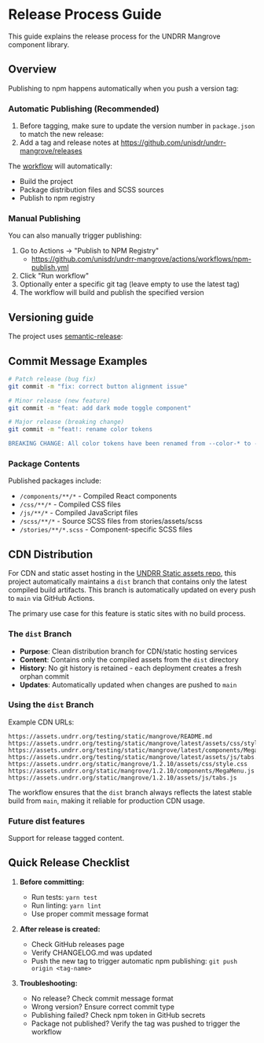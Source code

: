 # Release Process Guide

This guide explains the release process for the UNDRR Mangrove component library.

## Overview

Publishing to npm happens automatically when you push a version tag:

### Automatic Publishing (Recommended)

1. Before tagging, make sure to update the version number in `package.json` to match the new release:
2. Add a tag and release notes at <https://github.com/unisdr/undrr-mangrove/releases>

The [workflow](https://github.com/unisdr/undrr-mangrove/blob/main/.github/workflows/npm-publish.yml) will automatically:

- Build the project
- Package distribution files and SCSS sources
- Publish to npm registry

### Manual Publishing

You can also manually trigger publishing:

1. Go to Actions → "Publish to NPM Registry"
    - <https://github.com/unisdr/undrr-mangrove/actions/workflows/npm-publish.yml>
2. Click "Run workflow"
3. Optionally enter a specific git tag (leave empty to use the latest tag)
4. The workflow will build and publish the specified version

## Versioning guide

The project uses [semantic-release](https://semantic-release.gitbook.io/):

## Commit Message Examples

```bash
# Patch release (bug fix)
git commit -m "fix: correct button alignment issue"

# Minor release (new feature)
git commit -m "feat: add dark mode toggle component"

# Major release (breaking change)
git commit -m "feat!: rename color tokens

BREAKING CHANGE: All color tokens have been renamed from --color-* to --mg-color-*"
```

### Package Contents

Published packages include:

- `/components/**/*` - Compiled React components
- `/css/**/*` - Compiled CSS files
- `/js/**/*` - Compiled JavaScript files
- `/scss/**/*` - Source SCSS files from stories/assets/scss
- `/stories/**/*.scss` - Component-specific SCSS files

## CDN Distribution

For CDN and static asset hosting in the [UNDRR Static assets repo](https://gitlab.com/undrr/common/shared-web-assets/), this project automatically maintains a `dist` branch that contains only the latest compiled build artifacts. This branch is automatically updated on every push to `main` via GitHub Actions.

The primary use case for this feature is static sites with no build process.

### The `dist` Branch

- **Purpose**: Clean distribution branch for CDN/static hosting services
- **Content**: Contains only the compiled assets from the `dist` directory
- **History**: No git history is retained - each deployment creates a fresh orphan commit
- **Updates**: Automatically updated when changes are pushed to `main`

### Using the `dist` Branch

Example CDN URLs:

```
https://assets.undrr.org/testing/static/mangrove/README.md
https://assets.undrr.org/testing/static/mangrove/latest/assets/css/style.css
https://assets.undrr.org/testing/static/mangrove/latest/components/MegaMenu.js
https://assets.undrr.org/testing/static/mangrove/latest/assets/js/tabs.js
https://assets.undrr.org/static/mangrove/1.2.10/assets/css/style.css
https://assets.undrr.org/static/mangrove/1.2.10/components/MegaMenu.js
https://assets.undrr.org/static/mangrove/1.2.10/assets/js/tabs.js
```

The workflow ensures that the `dist` branch always reflects the latest stable build from `main`, making it reliable for production CDN usage.

### Future dist features

Support for release tagged content.

## Quick Release Checklist

1. **Before committing:**
   - Run tests: `yarn test`
   - Run linting: `yarn lint`
   - Use proper commit message format

2. **After release is created:**
   - Check GitHub releases page
   - Verify CHANGELOG.md was updated
   - Push the new tag to trigger automatic npm publishing: `git push origin <tag-name>`

3. **Troubleshooting:**
   - No release? Check commit message format
   - Wrong version? Ensure correct commit type
   - Publishing failed? Check npm token in GitHub secrets
   - Package not published? Verify the tag was pushed to trigger the workflow
